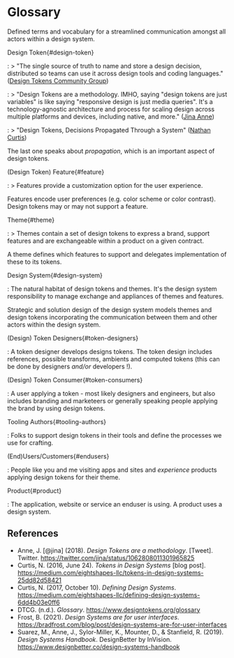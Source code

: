 # Glossary

Defined terms and vocabulary for a streamlined communication amongst all actors
within a design system.

Design Token{#design-token}

: > "The single source of truth to name and store a design decision, distributed so teams can use it across design tools and coding languages." ([Design Tokens Community Group](https://www.designtokens.org/glossary/))

: > "Design Tokens are a methodology. IMHO, saying "design tokens are just variables" is like saying "responsive design is just media queries". It's a technology-agnostic architecture and process for scaling design across multiple platforms and devices, including native, and more." ([Jina Anne](https://twitter.com/jina/status/1062808011301965825))

: > "Design Tokens, Decisions Propagated Through a System" ([Nathan
Curtis](https://medium.com/eightshapes-llc/tokens-in-design-systems-25dd82d58421))

  The last one speaks about _propagation_, which is an important aspect of design tokens.

(Design Token) Feature{#feature}

: > Features provide a customization option for the user experience.

  Features encode user preferences (e.g. color scheme or color contrast). Design tokens may or may not support a feature.

Theme{#theme}

: > Themes contain a set of design tokens to express a brand, support features and are exchangeable within a product on a given contract.

  A theme defines which features to support and delegates implementation of these to its tokens.

Design System{#design-system}

: The natural habitat of design tokens and themes. It's the design system responsibility to manage exchange and appliances of themes and features.

  Strategic and solution design of the design system models themes and design tokens incorporating the communication between them and other actors within the design system.

(Design) Token Designers{#token-designers}

: A token designer develops designs tokens. The token design includes references, possible transforms, ambients and computed tokens (this can be done by designers _and/or_ developers !).

(Design) Token Consumer{#token-consumers}

: A user applying a token - most likely designers and engineers, but also includes branding and marketeers or generally speaking people applying the brand by using design tokens.

Tooling Authors{#tooling-authors}

: Folks to support design tokens in their tools and define the processes we use for crafting.

(End)Users/Customers{#endusers}

: People like you and me visiting apps and sites and _experience_ products applying design tokens for their theme.

Product{#product}

: The application, website or service an enduser is using. A product uses a design system.

## References

- Anne, J. [@jina] (2018). _Design Tokens are a methodology_. [Tweet]. Twitter. <https://twitter.com/jina/status/1062808011301965825>
- Curtis, N. (2016, June 24). _Tokens in Design Systems_ [blog post]. <https://medium.com/eightshapes-llc/tokens-in-design-systems-25dd82d58421>
- Curtis, N. (2017, October 10). _Defining Design Systems_.
  <https://medium.com/eightshapes-llc/defining-design-systems-6dd4b03e0ff6>
- DTCG. (n.d.). _Glossary_. <https://www.designtokens.org/glossary>
- Frost, B. (2021). _Design Systems are for user interfaces_.
  <https://bradfrost.com/blog/post/design-systems-are-for-user-interfaces>
- Suarez, M., Anne, J., Sylor-Miller, K., Mounter, D., &#38; Stanfield, R. (2019). _Design Systems Handbook_. DesignBetter by InVision. <https://www.designbetter.co/design-systems-handbook>
